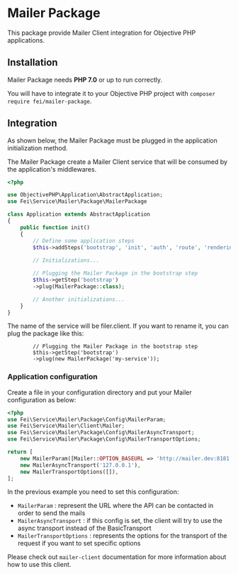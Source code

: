 # Mailer Package

This package provide Mailer Client integration for Objective PHP applications.

## Installation

Mailer Package needs **PHP 7.0** or up to run correctly.

You will have to integrate it to your Objective PHP project with `composer require fei/mailer-package`.


## Integration

As shown below, the Mailer Package must be plugged in the application initialization method.

The Mailer Package create a Mailer Client service that will be consumed by the application's middlewares.

```php
<?php

use ObjectivePHP\Application\AbstractApplication;
use Fei\Service\Mailer\Package\MailerPackage

class Application extends AbstractApplication
{
    public function init()
    {
        // Define some application steps
        $this->addSteps('bootstrap', 'init', 'auth', 'route', 'rendering');
        
        // Initializations...

        // Plugging the Mailer Package in the bootstrap step
        $this->getStep('bootstrap')
        ->plug(MailerPackage::class);

        // Another initializations...
    }
}
```

The name of the service will be filer.client. If you want to rename it, you can plug the package like this:

```
        // Plugging the Mailer Package in the bootstrap step
        $this->getStep('bootstrap')
        ->plug(new MailerPackage('my-service'));
```
### Application configuration

Create a file in your configuration directory and put your Mailer configuration as below:

```php
<?php
use Fei\Service\Mailer\Package\Config\MailerParam;
use Fei\Service\Mailer\Client\Mailer;
use Fei\Service\Mailer\Package\Config\MailerAsyncTransport;
use Fei\Service\Mailer\Package\Config\MailerTransportOptions;

return [
    new MailerParam([Mailer::OPTION_BASEURL => 'http://mailer.dev:8181']),
    new MailerAsyncTransport('127.0.0.1'),
    new MailerTransportOptions([]),
];
```

In the previous example you need to set this configuration:

* `MailerParam` : represent the URL where the API can be contacted in order to send the mails
* `MailerAsyncTransport` : if this config is set, the client will try to use the async transport instead of the BasicTransport
* `MailerTransportOptions` : represents the options for the transport of the request if you want to set specific options

Please check out `mailer-client` documentation for more information about how to use this client.